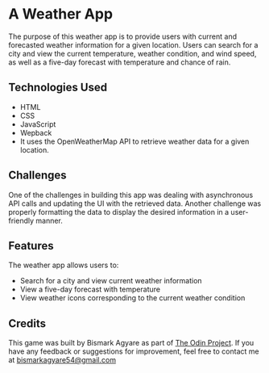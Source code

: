 # A Weather App

The purpose of this weather app is to provide users with current and forecasted weather information for a given location. Users can search for a city and view the current temperature, weather condition, and wind speed, as well as a five-day forecast with temperature and chance of rain.

## Technologies Used

- HTML
- CSS
- JavaScript
- Wepback
- It uses the OpenWeatherMap API to retrieve weather data for a given location.

## Challenges

One of the challenges in building this app was dealing with asynchronous API calls and updating the UI with the retrieved data. Another challenge was properly formatting the data to display the desired information in a user-friendly manner.

## Features

The weather app allows users to:

- Search for a city and view current weather information
- View a five-day forecast with temperature
- View weather icons corresponding to the current weather condition

## Credits

This game was built by Bismark Agyare as part of [The Odin Project](https://www.theodinproject.com/lessons/node-path-javascript-weather-app). If you have any feedback or suggestions for improvement, feel free to contact me at bismarkagyare54@gmail.com

